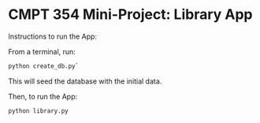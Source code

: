 # CMPT 354 Mini-Project: Library App

Instructions to run the App:

From a terminal, run:

```bash
python create_db.py`
```

This will seed the database with the initial data.

Then, to run the App:

```bash
python library.py
```
